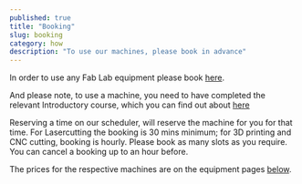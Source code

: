 ```yaml
---
published: true
title: "Booking"
slug: booking
category: how
description: "To use our machines, please book in advance"
---
```


In order to use any Fab Lab equipment please book [here](http://fablablimerick.schedulista.com).

And please note, to use a machine, you need to have completed the relevant Introductory course, which you can find out about [here](http://fablab.saul.ie/recurrents/sat-equipment-intro/)

Reserving a time on our scheduler, will reserve the machine for you for that time. For Lasercutting the booking is 30 mins minimum; for 3D printing and CNC cutting, booking is hourly. Please book as many slots as you require. You can cancel a booking up to an hour before.

The prices for the respective machines are on the equipment pages [below](http://fablab.saul.ie/how/equipment/).
